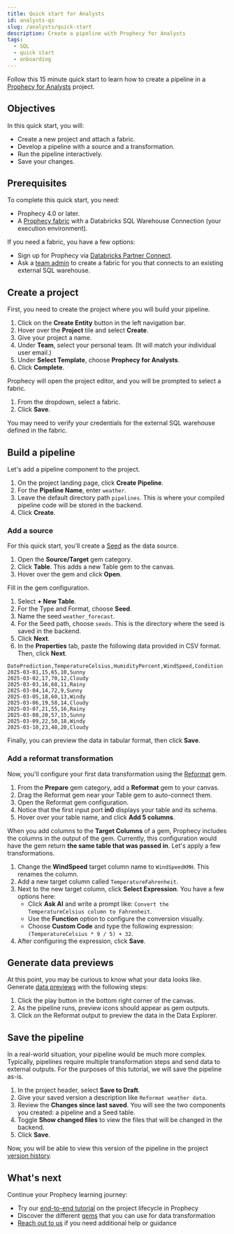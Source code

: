 ```yaml
---
title: Quick start for Analysts
id: analysts-qs
slug: /analysts/quick-start
description: Create a pipeline with Prophecy for Analysts
tags:
  - SQL
  - quick start
  - onboarding
---
```


Follow this 15 minute quick start to learn how to create a pipeline in a [Prophecy for Analysts](/administration/project-types/project-creation-template) project.

## Objectives

In this quick start, you will:

- Create a new project and attach a fabric.
- Develop a pipeline with a source and a transformation.
- Run the pipeline interactively.
- Save your changes.

## Prerequisites

To complete this quick start, you need:

- Prophecy 4.0 or later.
- A [Prophecy fabric](docs/administration/fabrics/prophecy-fabrics/prophecy-fabrics.md) with a Databricks SQL Warehouse Connection (your execution environment).

If you need a fabric, you have a few options:

- Sign up for Prophecy via [Databricks Partner Connect](/databricks-partner-connect).
- Ask a [team admin](docs/administration/teams-users/teamuser.md) to create a fabric for you that connects to an existing external SQL warehouse.

## Create a project

First, you need to create the project where you will build your pipeline.

1. Click on the **Create Entity** button in the left navigation bar.
1. Hover over the **Project** tile and select **Create**.
1. Give your project a name.
1. Under **Team**, select your personal team. (It will match your individual user email.)
1. Under **Select Template**, choose **Prophecy for Analysts**.
1. Click **Complete**.

Prophecy will open the project editor, and you will be prompted to select a fabric.

1. From the dropdown, select a fabric.
1. Click **Save**.

You may need to verify your credentials for the external SQL warehouse defined in the fabric.

## Build a pipeline

Let's add a pipeline component to the project.

1. On the project landing page, click **Create Pipeline**.
1. For the **Pipeline Name**, enter `weather`.
1. Leave the default directory path `pipelines`. This is where your compiled pipeline code will be stored in the backend.
1. Click **Create**.

### Add a source

For this quick start, you'll create a [Seed](/analysts/databricks-table#seeds) as the data source.

1. Open the **Source/Target** gem category.
1. Click **Table**. This adds a new Table gem to the canvas.
1. Hover over the gem and click **Open**.

Fill in the gem configuration.

1. Select **+ New Table**.
1. For the Type and Format, choose **Seed**.
1. Name the seed `weather_forecast`.
1. For the Seed path, choose `seeds`. This is the directory where the seed is saved in the backend.
1. Click **Next**.
1. In the **Properties** tab, paste the following data provided in CSV format. Then, click **Next**.

```csv
DatePrediction,TemperatureCelsius,HumidityPercent,WindSpeed,Condition
2025-03-01,15,65,10,Sunny
2025-03-02,17,70,12,Cloudy
2025-03-03,16,68,11,Rainy
2025-03-04,14,72,9,Sunny
2025-03-05,18,60,13,Windy
2025-03-06,19,58,14,Cloudy
2025-03-07,21,55,16,Rainy
2025-03-08,20,57,15,Sunny
2025-03-09,22,50,18,Windy
2025-03-10,23,48,20,Cloudy
```

Finally, you can preview the data in tabular format, then click **Save**.

### Add a reformat transformation

Now, you'll configure your first data transformation using the [Reformat](/analysts/reformat) gem.

1. From the **Prepare** gem category, add a **Reformat** gem to your canvas.
1. Drag the Reformat gem near your Table gem to auto-connect them.
1. Open the Reformat gem configuration.
1. Notice that the first input port **in0** displays your table and its schema.
1. Hover over your table name, and click **Add 5 columns**.

When you add columns to the **Target Columns** of a gem, Prophecy includes the columns in the output of the gem. Currently, this configuration would have the gem return **the same table that was passed in**. Let's apply a few transformations.

1. Change the **WindSpeed** target column name to `WindSpeedKMH`. This renames the column.
1. Add a new target column called `TemperatureFahrenheit`.
1. Next to the new target column, click **Select Expression**. You have a few options here:
   - Click **Ask AI** and write a prompt like: `Convert the TemperatureCelsius column to Fahrenheit`.
   - Use the **Function** option to configure the conversion visually.
   - Choose **Custom Code** and type the following expression: `(TemperatureCelsius * 9 / 5) + 32`.
1. After configuring the expression, click **Save**.

## Generate data previews

At this point, you may be curious to know what your data looks like. Generate [data previews](/analysts/data-explorer) with the following steps:

1. Click the play button in the bottom right corner of the canvas.
1. As the pipeline runs, preview icons should appear as gem outputs.
1. Click on the Reformat output to preview the data in the Data Explorer.

## Save the pipeline

In a real-world situation, your pipeline would be much more complex. Typically, pipelines require multiple transformation steps and send data to external outputs. For the purposes of this tutorial, we will save the pipeline as-is.

1. In the project header, select **Save to Draft**.
1. Give your saved version a description like `Reformat weather data`.
1. Review the **Changes since last saved**. You will see the two components you created: a pipeline and a Seed table.
1. Toggle **Show changed files** to view the files that will be changed in the backend.
1. Click **Save**.

Now, you will be able to view this version of the pipeline in the project [version history](/analysts/versioning).

## What's next

Continue your Prophecy learning journey:

- Try our [end-to-end tutorial](/analysts/project-lifecycle) on the project lifecycle in Prophecy
- Discover the different [gems](/analysts/gems) that you can use for data transformation
- [Reach out to us](docs/getting-help/getting-help.md) if you need additional help or guidance
